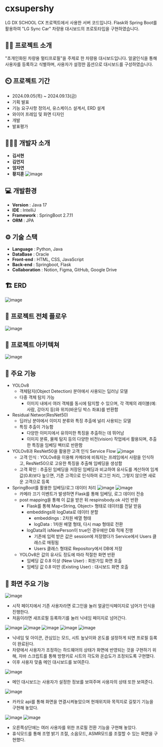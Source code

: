 # cxsupershy
LG DX SCHOOL CX 프로젝트에서 사용한 서버 코드입니다. Flask와 Spring Boot를 활용하여 "LG Sync Car" 차량용 대시보드의 프로토타입을 구현하였습니다.

## 👨‍🏫 프로젝트 소개
"초개인화된 차량용 멀티프로필"을 주제로 한 차량용 대시보드입니다. 얼굴인식을 통해 사용자를 등록하고 식별하며, 사용자가 설정한 옵션으로 대시보드를 구성하였습니다.

## ⏲️ 프로젝트 기간 
- 2024.09.05(목) ~ 2024.09.13(금)
- 기획 발표
- 기능 요구사항 정의서, 유스케이스 설계서, ERD 설계
- 와이어 프레임 및 화면 디자인
- 개발
- 발표평가
  
## 🧑‍🤝‍🧑 개발자 소개 
- **김서현**
- **김언지**
- **엄자연**
- **황지훈**
![image](https://github.com/user-attachments/assets/27eeb560-9146-4d07-9cfb-13f118cd3dfb)


## 💻 개발환경
- **Version** : Java 17
- **IDE** : IntelliJ
- **Framework** : SpringBoot 2.7.11
- **ORM** : JPA

## ⚙️ 기술 스택
- **Language** : Python, Java
- **DataBase** : Oracle
- **Front-end** : HTML, CSS, JavaScript
- **Back-end** : Springboot, Flask  
- **Collaboration** : Notion, Figma, GitHub, Google Drive 

## 🏗️ ERD
![image](https://github.com/user-attachments/assets/ff766157-00d3-4157-819c-54eff9c8c017)

## 🌊 프로젝트 전체 플로우
![image](https://github.com/user-attachments/assets/89b28870-ab0b-4363-b34f-5571744a2bdb)


## 📝 프로젝트 아키텍쳐
![image](https://github.com/user-attachments/assets/42bf8014-11c3-402d-ae83-915040c5e832)


## 📌 주요 기능
- YOLOv8
  - 객체탐지(Object Detection) 분야에서 사용되는 딥러닝 모델
  - 다중 객체 탐지 가능
    - 이미지 내에서 여러 객체를 동시에 탐지할 수 있으며, 각 객체의 레이블(예:사람, 강아지 등)와 위치(바운딩 박스 좌표)를 반환함
- Residual Networ(ResNet50)
  - 딥러닝 분야에서 이미지 분류와 특징 추출에 널리 사용되는 모델
  - 특징 추출이 가능함
    - 다양한 이미지에서 유의미한 특징을 추출하는 데 뛰어남
    - 이미지 분류, 물체 탐지 등의 다양한 비전(vision) 작업에서 활용되며, 추출한 특징을 임베딩 벡터로 반환함
 - YOLOv8과 ResNet50을 활용한 고객 인식 Service Flow
  ![image](https://github.com/user-attachments/assets/829cf3b9-bafa-4cec-a7a7-bbc42697a725)
   - 고객 인식 : YOLOv8을 이용해 카메라에 비춰지는 프레임에서 사람을 인식하고, ResNet50으로 고유한 특징을 추출해 임베딩을 생성함
   - 고객 확인 : 추출된 임베딩을 저장된 임베딩과 비교하여 유사도를 계산하여 임계값(0.8)보다 높으면, 기존 고객으로 인식하여 로그인 처리, 그렇지 않으면 새로운 고객으로 등록
- SpringBoot를 활용한 임베딩/로그 데이터 처리
  ![image](https://github.com/user-attachments/assets/ab37af8e-3f61-4710-972c-df265c114224)
  ![image](https://github.com/user-attachments/assets/ccf35912-ec9c-43ef-9bc1-5fec21a1cb89)
  - 카메라 끄기 이벤트가 발생하면 Flask를 통해 임베딩, 로그 데이터 전송
  - post mapping을 통해 이 값을 받은 뒤 respinsbody.ok 사인 반환
    - Flask를 통해 Map<String, Object> 형태로 데이터를 전달 받음
    - embeddings와 logData로 데이터 분할
      - embeddings : 2차원 배열 형태
      - logData : 1차원 배열 형태, 다시 map 형태로 전환
    - logData의 isNewPerson이 true인 경우에만 DB 적재 진행
      - 기존에 입력 받은 값은 session에 저장했다가 Service에서 Users 클래스로 매핑됨
      - Users 클래스 형태로 Repository에서 DB에 저장
  - YOLOv8은 값의 유사도 정도에 따라 적절한 화면 반환
    - 임베딩 값 0.8 이상 (New User) : 회원가입 화면 호출
    - 임베딩 값 0.8 미만 (Existing User) : 대시보드 화면 호출

## 📌 화면 주요 기능
![image](https://github.com/user-attachments/assets/78d270f8-51b5-4b5d-b9b2-83bfbd8a9a69)
- 시작 페이지에서 기존 사용자라면 로그인을 눌러 얼굴인식페이지로 넘어가 인식을 진행한다.
- 처음이라면 새프로필 등록하기를 눌러 닉네임 페이지로 넘어간다.

![image](https://github.com/user-attachments/assets/f0981a82-6fc7-49b7-a566-34d8ababe99f)
![image](https://github.com/user-attachments/assets/ff6a1443-ab75-4196-884c-6af7798ff736)
![image](https://github.com/user-attachments/assets/4c406a28-f458-45d4-b335-6e7fbeac59a9)
![image](https://github.com/user-attachments/assets/b75b2e23-72c4-4f6d-954b-350df1463c9d)
![image](https://github.com/user-attachments/assets/b9a85f34-67de-4153-a14f-1f54415b9530)
- 닉네임 및 아이콘, 관심있는 모드, 시트 높낮이와 온도를 설정하게 되면 프로필 등록이 완료된다.
- 차량에서 사용자가 조정하는 하드웨어의 상태가 화면에 반영되는 것을 구현하기 위해, 자바 스크립트를 통해 방향키로 시트의 각도와 온습도가 조정되도록 구현했다.
- 이후 사용자 맞춤 메인 대시보드를 보여준다.

![image](https://github.com/user-attachments/assets/60bda219-b1ee-4f76-a286-705b9c562efd)
- 메인 대시보드는 사용자가 설정한 정보를 보여주며 사용자의 상태 또한 보여준다.

![image](https://github.com/user-attachments/assets/282e49ab-ab2f-4336-84c3-1d0a3762c5df)
- 카카오 api를 통해 화면을 연결시켜놓았으며 현재위치와 목적지로 길찾기 기능을 구현해 놓았다.

![image](https://github.com/user-attachments/assets/a3825c94-6968-48d8-92d9-ecee57413646)
![image](https://github.com/user-attachments/assets/d58a6ae5-ed50-4f85-ba0e-afad58a7fd2b)
- 오른쪽상단에는 여러 사용자를 위한 프로필 전환 기능을 구현해 놓았다.
- 휴식모드를 통해 조명 밝기 조절, 소음모드, ASMR모드를 조절할 수 있는 화면을 구현했다.
      
